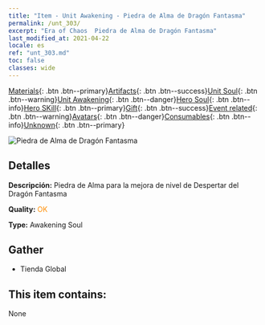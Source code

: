 ```yaml
---
title: "Item - Unit Awakening - Piedra de Alma de Dragón Fantasma"
permalink: /unt_303/
excerpt: "Era of Chaos  Piedra de Alma de Dragón Fantasma"
last_modified_at: 2021-04-22
locale: es
ref: "unt_303.md"
toc: false
classes: wide
---
```

 [Materials](/ItemsES/){: .btn .btn--primary}[Artifacts](/ItemsES/Artifacts/){: .btn .btn--success}[Unit Soul](/ItemsES/UnitSoul/){: .btn .btn--warning}[Unit Awakening](/ItemsES/UnitAwakening/){: .btn .btn--danger}[Hero Soul](/ItemsES/HeroSoul/){: .btn .btn--info}[Hero SKill](/ItemsES/HeroSkill/){: .btn .btn--primary}[Gift](/ItemsES/Gift/){: .btn .btn--success}[Event related](/ItemsES/Events/){: .btn .btn--warning}[Avatars](/ItemsES/Avatars/){: .btn .btn--danger}[Consumables](/ItemsES/Consumables/){: .btn .btn--info}[Unknown](/ItemsES/Unknown/){: .btn .btn--primary}

 ![Piedra de Alma de Dragón Fantasma](/images/u/tia_gulong.jpg)

## Detalles
 **Descripción:** Piedra de Alma para la mejora de nivel de Despertar del Dragón Fantasma

 **Quality:** <span style="color: #FF8C00">OK</span>

 **Type:** Awakening Soul

## Gather

*    Tienda Global 

## This item contains:

  None

